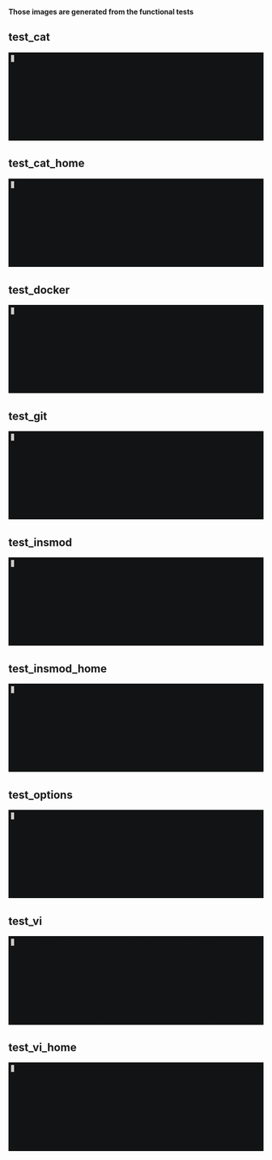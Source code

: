 **Those images are generated from the functional tests**

## test_cat
![](img/tests/test_cat.gif)

## test_cat_home
![](img/tests/test_cat_home.gif)

## test_docker
![](img/tests/test_docker.gif)

## test_git
![](img/tests/test_git.gif)

## test_insmod
![](img/tests/test_insmod.gif)

## test_insmod_home
![](img/tests/test_insmod_home.gif)

## test_options
![](img/tests/test_options.gif)

## test_vi
![](img/tests/test_vi.gif)

## test_vi_home
![](img/tests/test_vi_home.gif)
